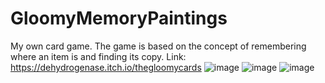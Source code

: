 # GloomyMemoryPaintings

My own card game. The game is based on the concept of remembering where an item is and finding its copy.
Link: https://dehydrogenase.itch.io/thegloomycards
![image](https://github.com/user-attachments/assets/cf96512d-7f41-456b-b24a-92b48b586945)
![image](https://github.com/user-attachments/assets/789c646c-07df-4b8c-b8b0-df273bbdefc7)
![image](https://github.com/user-attachments/assets/f47d1a3d-bd68-46be-b2fe-e3ffc355531e)



